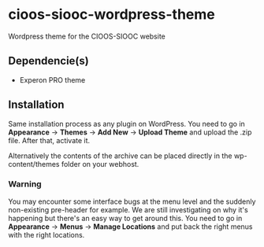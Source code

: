 # cioos-siooc-wordpress-theme
Wordpress theme for the CIOOS-SIOOC website

Dependencie(s)
------------------
- Experon PRO theme

Installation
------------
Same installation process as any plugin on WordPress. You need to go in **Appearance** -> **Themes** -> **Add New** -> **Upload Theme** and upload the .zip file. After that, activate it.

Alternatively the contents of the archive can be placed directly in the wp-content/themes folder on your webhost.

### **Warning**
You may encounter some interface bugs at the menu level and the suddenly non-existing pre-header for example. We are still investigating on why it's happening but there's an easy way to get around this. You need to go in **Appearance** -> **Menus** -> **Manage Locations** and put back the right menus with the right locations.